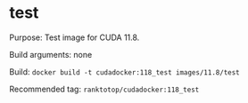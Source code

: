 # test

Purpose: Test image for CUDA 11.8.

Build arguments: none

Build: `docker build -t cudadocker:118_test images/11.8/test`

Recommended tag: `ranktotop/cudadocker:118_test`
